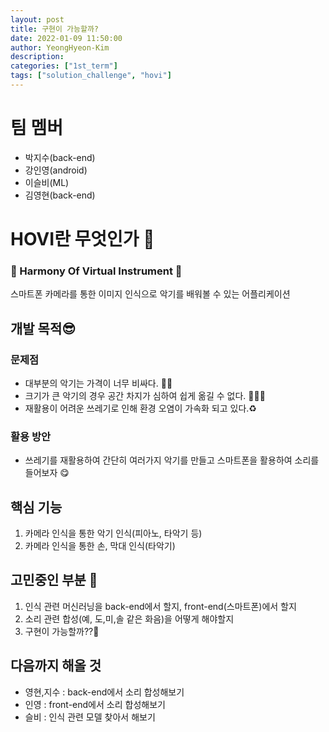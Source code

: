 ```yaml
---
layout: post
title: 구현이 가능할까?
date: 2022-01-09 11:50:00
author: YeongHyeon-Kim
description:
categories: ["1st_term"]
tags: ["solution_challenge", "hovi"]
---
```


# 팀 멤버

-   박지수(back-end)
-   강인영(android)
-   이슬비(ML)
-   김영현(back-end)

# HOVI란 무엇인가 🎻

### 🥁 Harmony Of Virtual Instrument 🎹

스마트폰 카메라를 통한 이미지 인식으로 악기를 배워볼 수 있는 어플리케이션

## 개발 목적😎

### 문제점

-   대부분의 악기는 가격이 너무 비싸다. 😵‍💫
-   크기가 큰 악기의 경우 공간 차지가 심하여 쉽게 옮길 수 없다. 🚛🚛🚛
-   재활용이 어려운 쓰레기로 인해 환경 오염이 가속화 되고 있다.♻️
    <br>

### 활용 방안

-   쓰레기를 재활용하여 간단히 여러가지 악기를 만들고 스마트폰을 활용하여 소리를 들어보자 😋
    <br>

## 핵심 기능

1. 카메라 인식을 통한 악기 인식(피아노, 타악기 등)
2. 카메라 인식을 통한 손, 막대 인식(타악기)

## 고민중인 부분 🤔

1. 인식 관련 머신러닝을 back-end에서 할지, front-end(스마트폰)에서 할지
2. 소리 관련 합성(예, 도,미,솔 같은 화음)을 어떻게 해야할지
3. 구현이 가능할까??🥶

## 다음까지 해올 것

-   영현,지수 : back-end에서 소리 합성해보기
-   인영 : front-end에서 소리 합성해보기
-   슬비 : 인식 관련 모델 찾아서 해보기
